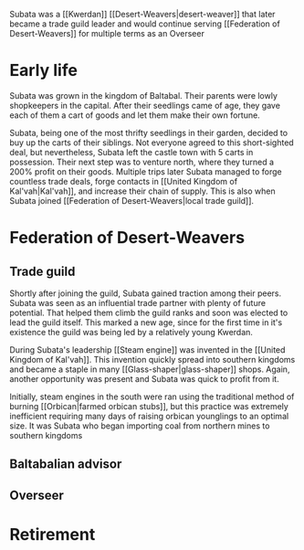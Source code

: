 Subata was a [[Kwerdan]] [[Desert-Weavers|desert-weaver]] that later became a trade guild leader and would continue serving [[Federation of Desert-Weavers]] for multiple terms as an Overseer
# Early life
Subata was grown in the kingdom of Baltabal. Their parents were lowly shopkeepers in the capital. After their seedlings came of age, they gave each of them a cart of goods and let them make their own fortune.

Subata, being one of the most thrifty seedlings in their garden, decided to buy up the carts of their siblings. Not everyone agreed to this short-sighted deal, but nevertheless, Subata left the castle town with 5 carts in possession. Their next step was to venture north, where they turned a 200% profit on their goods. Multiple trips later Subata managed to forge countless trade deals, forge contacts in [[United Kingdom of Kal'vah|Kal'vah]], and increase their chain of supply. This is also when Subata joined [[Federation of Desert-Weavers|local trade guild]].

# Federation of Desert-Weavers
## Trade guild
Shortly after joining the guild, Subata gained traction among their peers. Subata was seen as an influential trade partner with plenty of future potential. That helped them climb the guild ranks and soon was elected to lead the guild itself. This marked a new age, since for the first time in it's existence the guild was being led by a relatively young Kwerdan.

During Subata's leadership [[Steam engine]] was invented in the [[United Kingdom of Kal'vah]]. This invention quickly spread into southern kingdoms and became a staple in many [[Glass-shaper|glass-shaper]] shops. Again, another opportunity was present and Subata was quick to profit from it.

Initially, steam engines in the south were ran using the traditional method of burning [[Orbican|farmed orbican stubs]], but this practice was extremely inefficient requiring many days of raising orbican younglings to an optimal size. It was Subata who began importing coal from northern mines to southern kingdoms

## Baltabalian advisor
## Overseer

# Retirement